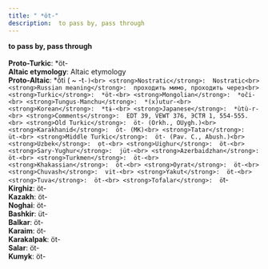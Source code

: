 ```yaml
---
title: " *öt-"
description:  to pass by, pass through
---
```

<strong> to pass by, pass through</strong><br><br>
<strong>Proto-Turkic</strong>:  *öt-<br>
<strong>Altaic etymology</strong>:  Altaic etymology<br>
<strong> Proto-Altaic</strong>:  *ŏ̀ti ( ~ -t`-)<br>
<strong>Nostratic</strong>:  Nostratic<br>
<strong>Russian meaning</strong>:  проходить мимо, проходить через<br>
<strong>Turkic</strong>:  *öt-<br>
<strong>Mongolian</strong>:  *oči-<br>
<strong>Tungus-Manchu</strong>:  *(x)utur-<br>
<strong>Korean</strong>:  *tɨ-<br>
<strong>Japanese</strong>:  *ùtù-r-<br>
<strong>Comments</strong>:  EDT 39, VEWT 376, ЭСТЯ 1, 554-555.<br>
<strong>Old Turkic</strong>:  öt- (Orkh., OUygh.)<br>
<strong>Karakhanid</strong>:  öt- (MK)<br>
<strong>Tatar</strong>:  üt-<br>
<strong>Middle Turkic</strong>:  öt- (Pav. C., Abush.)<br>
<strong>Uzbek</strong>:  ọt-<br>
<strong>Uighur</strong>:  öt-<br>
<strong>Sary-Yughur</strong>:  jüt-<br>
<strong>Azerbaidzhan</strong>:  öt-<br>
<strong>Turkmen</strong>:  öt-<br>
<strong>Khakassian</strong>:  öt-<br>
<strong>Oyrat</strong>:  öt-<br>
<strong>Chuvash</strong>:  vit-<br>
<strong>Yakut</strong>:  öt-<br>
<strong>Tuva</strong>:  öt-<br>
<strong>Tofalar</strong>:  ö`t-<br>
<strong>Kirghiz</strong>:  öt-<br>
<strong>Kazakh</strong>:  öt-<br>
<strong>Noghai</strong>:  öt-<br>
<strong>Bashkir</strong>:  üt-<br>
<strong>Balkar</strong>:  öt-<br>
<strong>Karaim</strong>:  öt-<br>
<strong>Karakalpak</strong>:  öt-<br>
<strong>Salar</strong>:  öt-<br>
<strong>Kumyk</strong>:  öt-<br>


